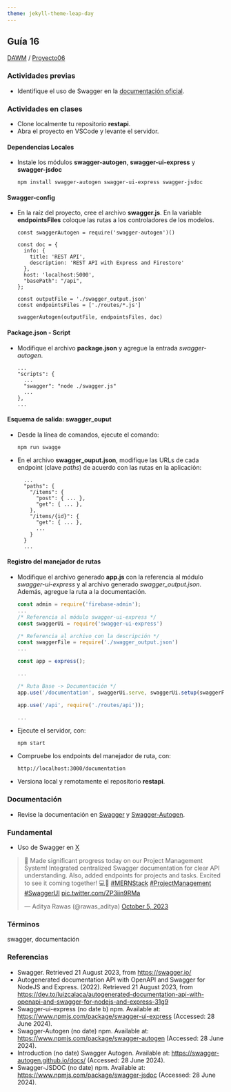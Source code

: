 ```yaml
---
theme: jekyll-theme-leap-day
---
```


## Guía 16

[DAWM](/DAWM/) / [Proyecto06](/DAWM/proyectos/2023/proyecto06)

### Actividades previas

* Identifique el uso de Swagger en la [documentación oficial](https://swagger.io/).

### Actividades en clases

* Clone localmente tu repositorio **restapi**.
* Abra el proyecto en VSCode y levante el servidor.

#### Dependencias Locales

* Instale los módulos **swagger-autogen**, **swagger-ui-express** y **swagger-jsdoc**

  ```
  npm install swagger-autogen swagger-ui-express swagger-jsdoc
  ```

#### Swagger-config

* En la raíz del proyecto, cree el archivo **swagger.js**. En la variable **endpointsFiles** coloque las rutas a los controladores de los modelos.

  ```text
  const swaggerAutogen = require('swagger-autogen')()

  const doc = {
    info: {
      title: 'REST API',
      description: 'REST API with Express and Firestore'
    },
    host: 'localhost:5000',
    "basePath": "/api",
  };

  const outputFile = './swagger_output.json'
  const endpointsFiles = ['./routes/*.js']

  swaggerAutogen(outputFile, endpointsFiles, doc)
  ```

#### Package.json - Script

* Modifique el archivo **package.json** y agregue la entrada _swagger-autogen_.

  ```text
  ...
  "scripts": {
    ...
    "swagger": "node ./swagger.js"
    ...
  },
  ...
  ```

#### Esquema de salida: swagger_ouput

* Desde la línea de comandos, ejecute el comando:

  ```
  npm run swagge
  ```

* En el archivo **swagger_ouput.json**, modifique las URLs de cada endpoint (clave _paths_) de acuerdo con las rutas en la aplicación:

  ```text
    ...
    "paths": {
      "/items": {
        "post": { ... },
        "get": { ... },
      },
      "/items/{id}": {
        "get": { ... },
        ...
      }
    }
    ...
  ```

#### Registro del manejador de rutas

* Modifique el archivo generado **app.js** con la referencia al módulo _swagger-ui-express_ y al archivo generado _swagger_output.json_. Además, agregue la ruta a la documentación.


  ```typescript
  const admin = require('firebase-admin');
  ...
  /* Referencia al módulo swagger-ui-express */
  const swaggerUi = require('swagger-ui-express')

  /* Referencia al archivo con la descripción */
  const swaggerFile = require('./swagger_output.json')
  ...

  const app = express();

  ...

  /* Ruta Base -> Documentación */
  app.use('/documentation', swaggerUi.serve, swaggerUi.setup(swaggerFile))

  app.use('/api', require('./routes/api'));

  ...
  ```

* Ejecute el servidor, con:

  ```
  npm start
  ```

* Compruebe los endpoints del manejador de ruta, con:

  ```
  http://localhost:3000/documentation
  ```

* Versiona local y remotamente el repositorio **restapi**.

### Documentación

* Revise la documentación en [Swagger](https://swagger.io/) y [Swagger-Autogen](https://swagger-autogen.github.io/docs/).

### Fundamental

* Uso de Swagger en [X](https://twitter.com/rawas_aditya/status/1709735670040694799)

<blockquote class="twitter-tweet" data-media-max-width="560"><p lang="en" dir="ltr">🚀 Made significant progress today on our Project Management System! Integrated centralized Swagger documentation for clear API understanding. Also, added endpoints for projects and tasks. Excited to see it coming together! 💻🔨 <a href="https://twitter.com/hashtag/MERNStack?src=hash&amp;ref_src=twsrc%5Etfw">#MERNStack</a> <a href="https://twitter.com/hashtag/ProjectManagement?src=hash&amp;ref_src=twsrc%5Etfw">#ProjectManagement</a> <a href="https://twitter.com/hashtag/SwaggerUI?src=hash&amp;ref_src=twsrc%5Etfw">#SwaggerUI</a> <a href="https://t.co/ZP3iin9RMa">pic.twitter.com/ZP3iin9RMa</a></p>&mdash; Aditya Rawas (@rawas_aditya) <a href="https://twitter.com/rawas_aditya/status/1709735670040694799?ref_src=twsrc%5Etfw">October 5, 2023</a></blockquote> <script async src="https://platform.twitter.com/widgets.js" charset="utf-8"></script>

### Términos

swagger, documentación

### Referencias

* Swagger. Retrieved 21 August 2023, from https://swagger.io/
* Autogenerated documentation API with OpenAPI and Swagger for NodeJS and Express. (2022). Retrieved 21 August 2023, from https://dev.to/luizcalaca/autogenerated-documentation-api-with-openapi-and-swagger-for-nodejs-and-express-31g9
* Swagger-ui-express (no date b) npm. Available at: https://www.npmjs.com/package/swagger-ui-express (Accessed: 28 June 2024). 
* Swagger-Autogen (no date) npm. Available at: https://www.npmjs.com/package/swagger-autogen (Accessed: 28 June 2024). 
* Introduction (no date) Swagger Autogen. Available at: https://swagger-autogen.github.io/docs/ (Accessed: 28 June 2024). 
* Swagger-JSDOC (no date) npm. Available at: https://www.npmjs.com/package/swagger-jsdoc (Accessed: 28 June 2024).